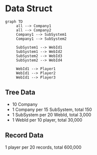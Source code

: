 # Data Struct

```mermaid
graph TD
	 all --> Company1
	 all --> Company2
	 Company1 --> SubSystem1
	 Company1 --> SubSystem2

     SubSystem1 --> WebId1
     SubSystem1 --> WebId2
     SubSystem2 --> WebId3
     SubSystem2 --> WebId4
     
     WebId1 --> Player1
     WebId1 --> Player2
     WebId1 --> Player3

```

## Tree Data
- 10 Company
- 1 Company per 15 SubSystem, total 150
- 1 SubSystem per 20 WebId, total 3,000
- 1 WebId per 10 player, total 30,000

## Record Data
1 player per 20 records, total 600,000